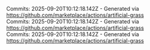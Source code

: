 Commits: 2025-09-20T10:12:18.142Z - Generated via https://github.com/marketplace/actions/artificial-grass
<br>
Commits: 2025-09-20T10:12:18.142Z - Generated via https://github.com/marketplace/actions/artificial-grass
<br>
Commits: 2025-09-20T10:12:18.142Z - Generated via https://github.com/marketplace/actions/artificial-grass
<br>
